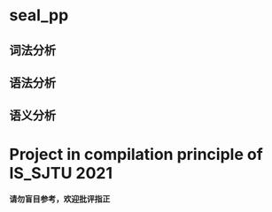 # seal_pp

## 词法分析

## 语法分析

## 语义分析

# Project in compilation principle of IS_SJTU 2021

#### 请勿盲目参考，欢迎批评指正
